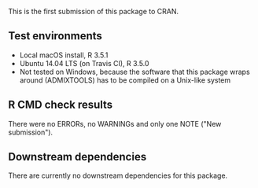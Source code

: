 This is the first submission of this package to CRAN.

## Test environments

* Local macOS install, R 3.5.1
* Ubuntu 14.04 LTS (on Travis CI), R 3.5.0
* Not tested on Windows, because the software that this package wraps around
  (ADMIXTOOLS) has to be compiled on a Unix-like system

## R CMD check results

There were no ERRORs, no WARNINGs and only one NOTE ("New submission").

## Downstream dependencies

There are currently no downstream dependencies for this package.


